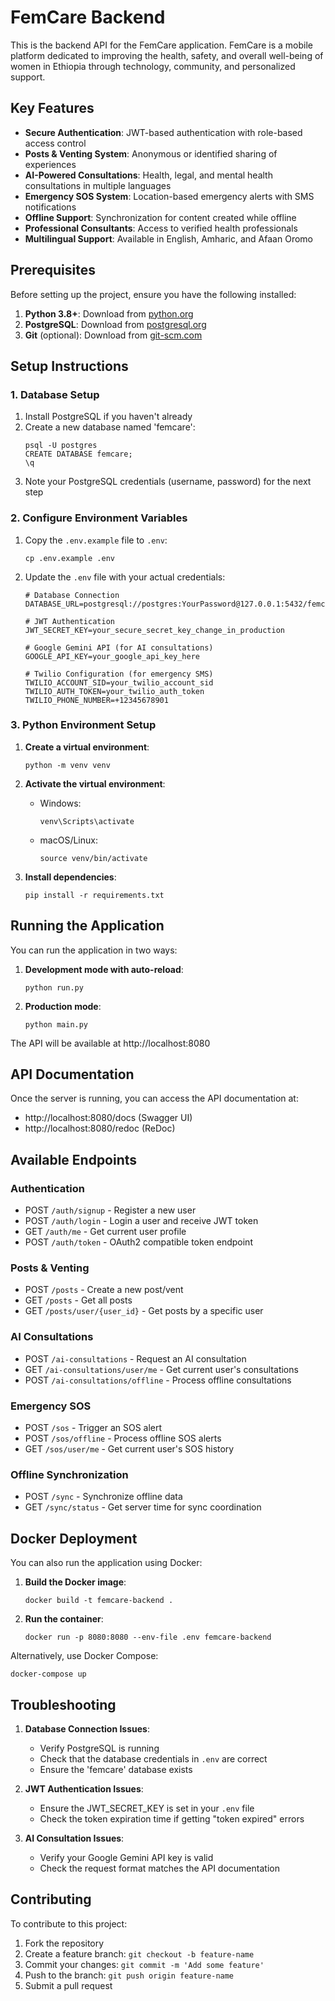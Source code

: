 # FemCare Backend

This is the backend API for the FemCare application. FemCare is a mobile platform dedicated to improving the health, safety, and overall well-being of women in Ethiopia through technology, community, and personalized support.

## Key Features

- **Secure Authentication**: JWT-based authentication with role-based access control
- **Posts & Venting System**: Anonymous or identified sharing of experiences
- **AI-Powered Consultations**: Health, legal, and mental health consultations in multiple languages
- **Emergency SOS System**: Location-based emergency alerts with SMS notifications
- **Offline Support**: Synchronization for content created while offline
- **Professional Consultants**: Access to verified health professionals
- **Multilingual Support**: Available in English, Amharic, and Afaan Oromo

## Prerequisites

Before setting up the project, ensure you have the following installed:

1. **Python 3.8+**: Download from [python.org](https://www.python.org/downloads/)
2. **PostgreSQL**: Download from [postgresql.org](https://www.postgresql.org/download/)
3. **Git** (optional): Download from [git-scm.com](https://git-scm.com/downloads)

## Setup Instructions

### 1. Database Setup

1. Install PostgreSQL if you haven't already
2. Create a new database named 'femcare':
   ```
   psql -U postgres
   CREATE DATABASE femcare;
   \q
   ```
3. Note your PostgreSQL credentials (username, password) for the next step

### 2. Configure Environment Variables

1. Copy the `.env.example` file to `.env`:
   ```
   cp .env.example .env
   ```

2. Update the `.env` file with your actual credentials:
   ```
   # Database Connection
   DATABASE_URL=postgresql://postgres:YourPassword@127.0.0.1:5432/femcare

   # JWT Authentication
   JWT_SECRET_KEY=your_secure_secret_key_change_in_production
   
   # Google Gemini API (for AI consultations)
   GOOGLE_API_KEY=your_google_api_key_here
   
   # Twilio Configuration (for emergency SMS)
   TWILIO_ACCOUNT_SID=your_twilio_account_sid
   TWILIO_AUTH_TOKEN=your_twilio_auth_token
   TWILIO_PHONE_NUMBER=+12345678901
   ```

### 3. Python Environment Setup

1. **Create a virtual environment**:
   ```
   python -m venv venv
   ```

2. **Activate the virtual environment**:
   - Windows:
     ```
     venv\Scripts\activate
     ```
   - macOS/Linux:
     ```
     source venv/bin/activate
     ```

3. **Install dependencies**:
   ```
   pip install -r requirements.txt
   ```

## Running the Application

You can run the application in two ways:

1. **Development mode with auto-reload**:
   ```
   python run.py
   ```

2. **Production mode**:
   ```
   python main.py
   ```

The API will be available at http://localhost:8080

## API Documentation

Once the server is running, you can access the API documentation at:
- http://localhost:8080/docs (Swagger UI)
- http://localhost:8080/redoc (ReDoc)

## Available Endpoints

### Authentication
- POST `/auth/signup` - Register a new user
- POST `/auth/login` - Login a user and receive JWT token
- GET `/auth/me` - Get current user profile
- POST `/auth/token` - OAuth2 compatible token endpoint

### Posts & Venting
- POST `/posts` - Create a new post/vent
- GET `/posts` - Get all posts
- GET `/posts/user/{user_id}` - Get posts by a specific user

### AI Consultations
- POST `/ai-consultations` - Request an AI consultation
- GET `/ai-consultations/user/me` - Get current user's consultations
- POST `/ai-consultations/offline` - Process offline consultations

### Emergency SOS
- POST `/sos` - Trigger an SOS alert
- POST `/sos/offline` - Process offline SOS alerts
- GET `/sos/user/me` - Get current user's SOS history

### Offline Synchronization
- POST `/sync` - Synchronize offline data
- GET `/sync/status` - Get server time for sync coordination

## Docker Deployment

You can also run the application using Docker:

1. **Build the Docker image**:
   ```
   docker build -t femcare-backend .
   ```

2. **Run the container**:
   ```
   docker run -p 8080:8080 --env-file .env femcare-backend
   ```

Alternatively, use Docker Compose:
```
docker-compose up
```

## Troubleshooting

1. **Database Connection Issues**:
   - Verify PostgreSQL is running
   - Check that the database credentials in `.env` are correct
   - Ensure the 'femcare' database exists

2. **JWT Authentication Issues**:
   - Ensure the JWT_SECRET_KEY is set in your `.env` file
   - Check the token expiration time if getting "token expired" errors

3. **AI Consultation Issues**:
   - Verify your Google Gemini API key is valid
   - Check the request format matches the API documentation

## Contributing

To contribute to this project:

1. Fork the repository
2. Create a feature branch: `git checkout -b feature-name`
3. Commit your changes: `git commit -m 'Add some feature'`
4. Push to the branch: `git push origin feature-name`
5. Submit a pull request
